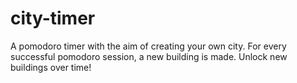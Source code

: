 # city-timer
A pomodoro timer with the aim of creating your own city. For every successful pomodoro session, a new building is made. Unlock new buildings over time!
